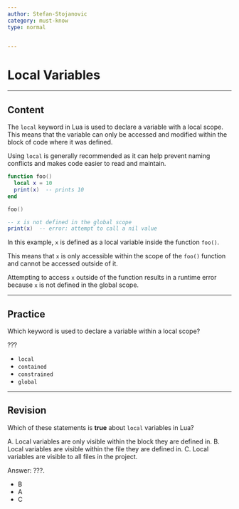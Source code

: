 ```yaml
---
author: Stefan-Stojanovic
category: must-know
type: normal


---
```


# Local Variables

---
## Content

The `local` keyword in Lua is used to declare a variable with a local scope. This means that the variable can only be accessed and modified within the block of code where it was defined. 

Using `local` is generally recommended as it can help prevent naming conflicts and makes code easier to read and maintain.

```lua
function foo()
  local x = 10
  print(x)  -- prints 10
end

foo()

-- x is not defined in the global scope
print(x)  -- error: attempt to call a nil value
```

In this example, `x` is defined as a local variable inside the function `foo()`. 

This means that `x` is only accessible within the scope of the `foo()` function and cannot be accessed outside of it. 

Attempting to access `x` outside of the function results in a runtime error because `x` is not defined in the global scope.

---
## Practice

Which keyword is used to declare a variable within a local scope?

???

- `local`
- `contained`
- `constrained`
- `global`


---
## Revision

Which of these statements is **true** about `local` variables in Lua?

A. Local variables are only visible within the block they are defined in.
B. Local variables are visible within the file they are defined in.
C. Local variables are visible to all files in the project.

Answer: ???.

- B
- A
- C